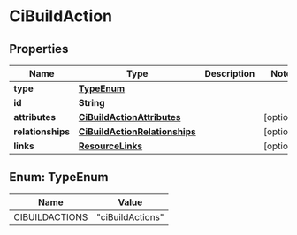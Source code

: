 

# CiBuildAction


## Properties

| Name | Type | Description | Notes |
|------------ | ------------- | ------------- | -------------|
|**type** | [**TypeEnum**](#TypeEnum) |  |  |
|**id** | **String** |  |  |
|**attributes** | [**CiBuildActionAttributes**](CiBuildActionAttributes.md) |  |  [optional] |
|**relationships** | [**CiBuildActionRelationships**](CiBuildActionRelationships.md) |  |  [optional] |
|**links** | [**ResourceLinks**](ResourceLinks.md) |  |  [optional] |



## Enum: TypeEnum

| Name | Value |
|---- | -----|
| CIBUILDACTIONS | &quot;ciBuildActions&quot; |



